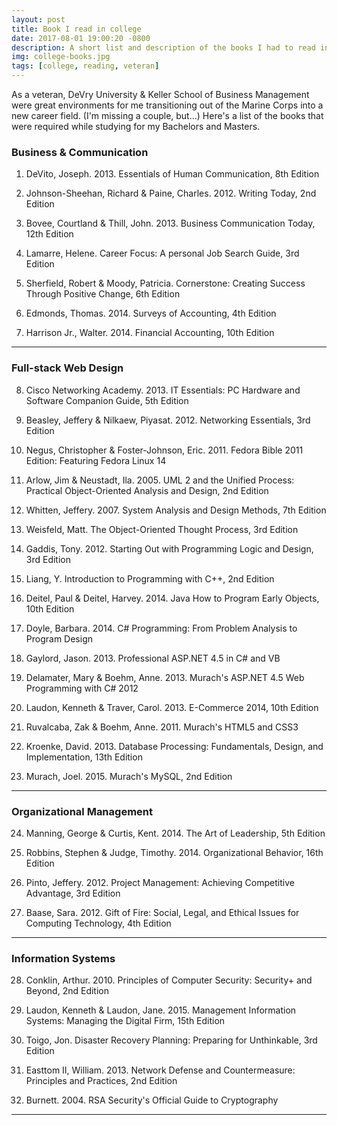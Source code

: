 ```yaml
---
layout: post
title: Book I read in college
date: 2017-08-01 19:00:20 -0800
description: A short list and description of the books I had to read in college
img: college-books.jpg
tags: [college, reading, veteran]
---
```

<!-- <img src='{{site.baseurl}}/assets/img/file.jpg' alt='file desc'> -->

As a veteran, DeVry University & Keller School of Business Management were great environments for me transitioning out of the Marine Corps into a new career field. (I'm missing a couple, but...) Here's a list of the books that were required while studying for my Bachelors and Masters.  

### Business & Communication

1. DeVito, Joseph. 2013. Essentials of Human Communication, 8th Edition

2. Johnson-Sheehan, Richard & Paine, Charles. 2012. Writing Today, 2nd Edition

3. Bovee, Courtland & Thill, John. 2013. Business Communication Today, 12th Edition

4. Lamarre, Helene. Career Focus: A personal Job Search Guide, 3rd Edition

5. Sherfield, Robert & Moody, Patricia. Cornerstone: Creating Success Through Positive Change, 6th Edition

6. Edmonds, Thomas. 2014. Surveys of Accounting, 4th Edition

7. Harrison Jr., Walter. 2014. Financial Accounting, 10th Edition

---

### Full-stack Web Design

8. Cisco Networking Academy. 2013. IT Essentials: PC Hardware and Software Companion Guide, 5th Edition

9. Beasley, Jeffery & Nilkaew, Piyasat. 2012. Networking Essentials, 3rd Edition

10. Negus, Christopher & Foster-Johnson, Eric. 2011. Fedora Bible 2011 Edition: Featuring Fedora Linux 14

11. Arlow, Jim & Neustadt, Ila. 2005. UML 2 and the Unified Process: Practical Object-Oriented Analysis and Design, 2nd Edition

12. Whitten, Jeffery. 2007. System Analysis and Design Methods, 7th Edition

13. Weisfeld, Matt. The Object-Oriented Thought Process, 3rd Edition

14. Gaddis, Tony. 2012. Starting Out with Programming Logic and Design, 3rd Edition

15. Liang, Y. Introduction to Programming with C++, 2nd Edition

16. Deitel, Paul & Deitel, Harvey. 2014. Java How to Program Early Objects, 10th Edition

17. Doyle, Barbara. 2014. C# Programming: From Problem Analysis to Program Design

18. Gaylord, Jason. 2013. Professional ASP.NET 4.5 in C# and VB

19. Delamater, Mary & Boehm, Anne. 2013. Murach's ASP.NET 4.5 Web Programming with C# 2012

20. Laudon, Kenneth & Traver, Carol. 2013. E-Commerce 2014, 10th Edition

21. Ruvalcaba, Zak & Boehm, Anne. 2011. Murach's HTML5 and CSS3

22. Kroenke, David. 2013. Database Processing: Fundamentals, Design, and Implementation, 13th Edition

23. Murach, Joel. 2015. Murach's MySQL, 2nd Edition


---

### Organizational Management

24. Manning, George & Curtis, Kent. 2014. The Art of Leadership, 5th Edition

25. Robbins, Stephen & Judge, Timothy. 2014. Organizational Behavior, 16th Edition

26. Pinto, Jeffery. 2012. Project Management: Achieving Competitive Advantage, 3rd Edition

27. Baase, Sara. 2012. Gift of Fire: Social, Legal, and Ethical Issues for Computing Technology, 4th Edition

---

### Information Systems

28. Conklin, Arthur. 2010. Principles of Computer Security: Security+ and Beyond, 2nd Edition

29. Laudon, Kenneth & Laudon, Jane. 2015. Management Information Systems: Managing the Digital Firm, 15th Edition

30. Toigo, Jon. Disaster Recovery Planning: Preparing for Unthinkable, 3rd Edition

31. Easttom II, William. 2013. Network Defense and Countermeasure: Principles and Practices, 2nd Edition

32. Burnett. 2004. RSA Security's Official Guide to Cryptography

---

